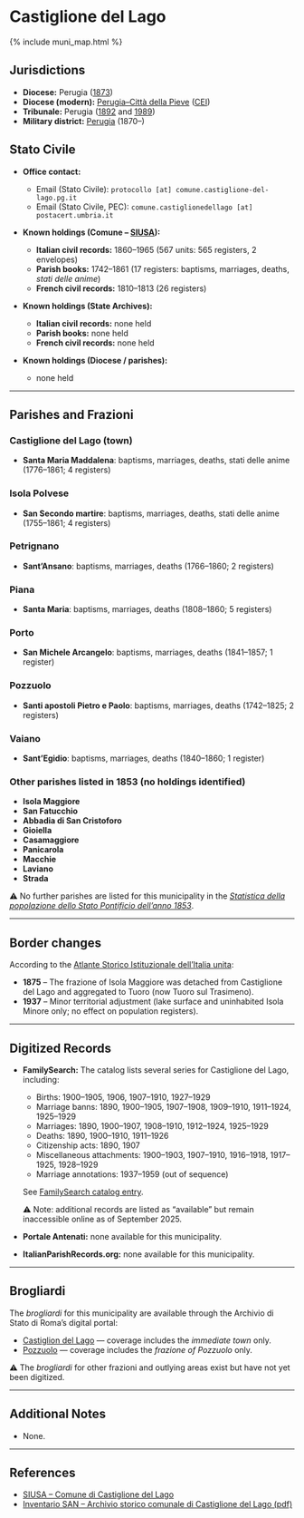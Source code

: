 # Castiglione del Lago

{% include muni_map.html %}

## Jurisdictions

* **Diocese:** Perugia ([1873](https://www.google.it/books/edition/Il_libro_de_comuni_del_Regno_d_Italia_co/WF9mfeJJcDEC?gbpv=1))
* **Diocese (modern):** [Perugia–Città della Pieve](../dio/perugia.md) ([CEI](https://www.chiesacattolica.it/annuario-cei/ricerca-parrocchie/))
* **Tribunale:** Perugia ([1892](https://www.google.it/books/edition/Bollettino_ufficiale_del_Ministero_di_gr/kRXd4t5fK-0C?hl=en&gbpv=1&pg=PA457&printsec=frontcover) and [1989](https://www.google.it/books/edition/Gazzetta_ufficiale_della_Repubblica_ital/-Z6nogg-qMQC?hl=en&gbpv=1&pg=RA8-PA38&printsec=frontcover))
* **Military district:** [Perugia](../mil/perugia.md) (1870–)

## Stato Civile

* **Office contact:**

  * Email (Stato Civile): `protocollo [at] comune.castiglione-del-lago.pg.it`
  * Email (Stato Civile, PEC): `comune.castiglionedellago [at] postacert.umbria.it`

* **Known holdings (Comune – [SIUSA](https://siusa-archivi.cultura.gov.it/cgi-bin/siusa/pagina.pl?TipoPag=comparc&Chiave=412670)):**

  * **Italian civil records:** 1860–1965 (567 units: 565 registers, 2 envelopes)
  * **Parish books:** 1742–1861 (17 registers: baptisms, marriages, deaths, *stati delle anime*)
  * **French civil records:** 1810–1813 (26 registers)

* **Known holdings (State Archives):**

  * **Italian civil records:** none held
  * **Parish books:** none held
  * **French civil records:** none held

* **Known holdings (Diocese / parishes):**

  * none held

---

## Parishes and Frazioni

### Castiglione del Lago (town)

* **Santa Maria Maddalena**: baptisms, marriages, deaths, stati delle anime (1776–1861; 4 registers)

### Isola Polvese

* **San Secondo martire**: baptisms, marriages, deaths, stati delle anime (1755–1861; 4 registers)

### Petrignano

* **Sant’Ansano**: baptisms, marriages, deaths (1766–1860; 2 registers)

### Piana

* **Santa Maria**: baptisms, marriages, deaths (1808–1860; 5 registers)

### Porto

* **San Michele Arcangelo**: baptisms, marriages, deaths (1841–1857; 1 register)

### Pozzuolo

* **Santi apostoli Pietro e Paolo**: baptisms, marriages, deaths (1742–1825; 2 registers)

### Vaiano

* **Sant’Egidio**: baptisms, marriages, deaths (1840–1860; 1 register)

### Other parishes listed in 1853 (no holdings identified)

* **Isola Maggiore**
* **San Fatucchio**
* **Abbadia di San Cristoforo**
* **Gioiella**
* **Casamaggiore**
* **Panicarola**
* **Macchie**
* **Laviano**
* **Strada**

⚠️ No further parishes are listed for this municipality in the *[Statistica della popolazione dello Stato Pontificio dell’anno 1853](https://www.google.it/books/edition/Statistics_della_popolazione_dello_Stato/v6dCAQAAMAAJ)*.

---

## Border changes

According to the [Atlante Storico Istituzionale dell’Italia unita](http://dati.san.beniculturali.it/asi/local/detail.html?UA05079):

* **1875** – The frazione of Isola Maggiore was detached from Castiglione del Lago and aggregated to Tuoro (now Tuoro sul Trasimeno).
* **1937** – Minor territorial adjustment (lake surface and uninhabited Isola Minore only; no effect on population registers).

---

## Digitized Records

* **FamilySearch:** The catalog lists several series for Castiglione del Lago, including:

  * Births: 1900–1905, 1906, 1907–1910, 1927–1929
  * Marriage banns: 1890, 1900–1905, 1907–1908, 1909–1910, 1911–1924, 1925–1929
  * Marriages: 1890, 1900–1907, 1908–1910, 1912–1924, 1925–1929
  * Deaths: 1890, 1900–1910, 1911–1926
  * Citizenship acts: 1890, 1907
  * Miscellaneous attachments: 1900–1903, 1907–1910, 1916–1918, 1917–1925, 1928–1929
  * Marriage annotations: 1937–1959 (out of sequence)

  See [FamilySearch catalog entry](https://www.familysearch.org/en/search/catalog/834313).

  ⚠️ Note: additional records are listed as “available” but remain inaccessible online as of September 2025.

* **Portale Antenati:** none available for this municipality.

* **ItalianParishRecords.org:** none available for this municipality.

---

## Brogliardi

The *brogliardi* for this municipality are available through the Archivio di Stato di Roma’s digital portal:

* [Castiglion del Lago](https://imagoarchiviodistatoroma.cultura.gov.it/Gregoriano/s_brogliardi.php?Provincia=Perugia&Denominazione=Castiglion%20del%20Lago) — coverage includes the *immediate town* only.
* [Pozzuolo](https://imagoarchiviodistatoroma.cultura.gov.it/Gregoriano/s_brogliardi.php?Provincia=Perugia&Denominazione=Pozzuolo) — coverage includes the *frazione of Pozzuolo* only.

⚠️ The *brogliardi* for other frazioni and outlying areas exist but have not yet been digitized.

---

## Additional Notes

* None.

---

## References

* [SIUSA – Comune di Castiglione del Lago](https://siusa-archivi.cultura.gov.it/cgi-bin/siusa/pagina.pl?TipoPag=comparc&Chiave=412670)
* [Inventario SAN – Archivio storico comunale di Castiglione del Lago (pdf)](https://inventari-san.cultura.gov.it/inventari/1326/pdf)
